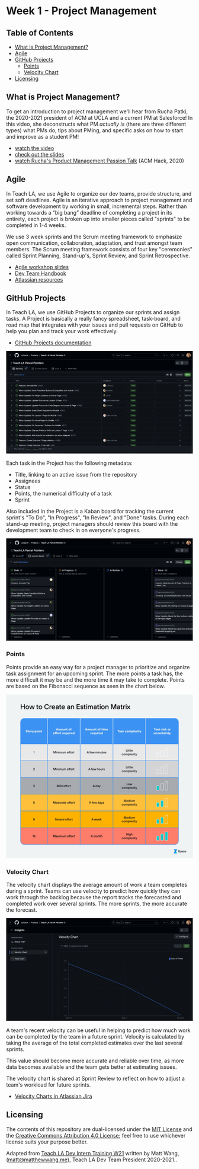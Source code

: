 # Week 1 - Project Management <!-- omit in toc -->

## Table of Contents <!-- omit in toc -->
- [What is Project Management?](#what-is-project-management)
- [Agile](#agile)
- [GitHub Projects](#github-projects)
  - [Points](#points)
  - [Velocity Chart](#velocity-chart)
- [Licensing](#licensing)

## What is Project Management?

To get an introduction to project management we'll hear from Rucha Patki, the 2020-2021 president of ACM at UCLA and a current PM at Salesforce! In this video, she deconstructs what PM *actually is* (there are three different types) what PMs do, tips about PMing, and specific asks on how to start and improve as a student PM!

* [watch the video](https://youtu.be/cH5skcLpsEA)
* [check out the slides](https://docs.google.com/presentation/d/1qdOaqqgwbBpU55f4DhbNUnj2oikI_cxbPKx8fWC-v7k/edit?usp=sharing)
* [watch Rucha's Product Management Passion Talk](https://www.youtube.com/watch?v=lcvhWjPMZR8) (ACM Hack, 2020)

## Agile

In Teach LA, we use Agile to organize our dev teams, provide structure, and set soft deadlines. Agile is an iterative approach to project management and software development by working in small, incremental steps. Rather than working towards a “big bang” deadline of completing a project in its entirety, each project is broken up into smaller pieces called "sprints" to be completed in 1-4 weeks. 

We use 3 week sprints and the Scrum meeting framework to emphasize open communication, collaboration, adaptation, and trust amongst team members. The Scrum meeting framework consists of four key "ceremonies" called Sprint Planning, Stand-up's, Sprint Review, and Sprint Retrospective.

* [Agile workshop slides](https://docs.google.com/presentation/d/1MpyQJGdKY7-3gyurdBAtuJmc9FMAWIGxk-lyyjIJi9c/edit#slide=id.g2863a25f085_1_883)
* [Dev Team Handbook](https://docs.google.com/document/d/1e63pEz1Rld59DZQNH7umqmr4L8sWS0W9VYNnMlUkhUM/edit)
* [Atlassian resources](https://www.atlassian.com/agile)

## GitHub Projects

In Teach LA, we use GitHub Projects to organize our sprints and assign tasks. A Project is basically a really fancy spreadsheet, task-board, and road map that integrates with your issues and pull requests on GitHub to help you plan and track your work effectively. 

* [GitHub Projects documentation](https://docs.github.com/en/issues/planning-and-tracking-with-projects)

![](images/backlog.png)

Each task in the Project has the following metadata:
* Title, linking to an active issue from the repository
* Assignees
* Status
* Points, the numerical difficulty of a task
* Sprint

Also included in the Project is a Kaban board for tracking the current sprint's "To Do", "In Progress", "In Review", and "Done" tasks. During each stand-up meeting, project managers should review this board with the development team to check in on everyone's progress.

![](images/kaban-board.png)

### Points

Points provide an easy way for a project manager to prioritize and organize task assignment for an upcoming sprint. The more points a task has, the more difficult it may be and the more time it may take to complete. Points are based on the Fibonacci sequence as seen in the chart below.

![](images/points.jpg)

### Velocity Chart

The velocity chart displays the average amount of work a  team completes during a sprint. Teams can use velocity to predict how quickly they can work through the backlog because the report tracks the forecasted and completed work over several sprints. The more sprints, the more accurate the forecast.

![](images/velocity-chart.png)

A team's recent velocity can be useful in helping to predict how much work can be completed by the team in a future sprint. Velocity is calculated by taking the average of the total completed estimates over the last several sprints.

This value should become more accurate and reliable over time, as more data becomes available and the team gets better at estimating issues.

The velocity chart is shared at Sprint Review to reflect on how to adjust a team's workload for future sprints. 

* [Velocity Charts in Atlassian Jira](https://support.atlassian.com/jira-software-cloud/docs/view-and-understand-the-velocity-chart/)

## Licensing

The contents of this repository are dual-licensed under the [MIT License](https://github.com/uclaacm/tla-dev-intern-training-w24/blob/main/LICENSE) and the [Creative Commons Attribution 4.0 License](https://creativecommons.org/licenses/by/4.0/); feel free to use whichever license suits your purpose better.

Adapted from [Teach LA Dev Intern Training W21](https://github.com/uclaacm/tla-dev-intern-training-w21) written by Matt Wang, (matt@matthewwang.me), Teach LA Dev Team President 2020-2021..  